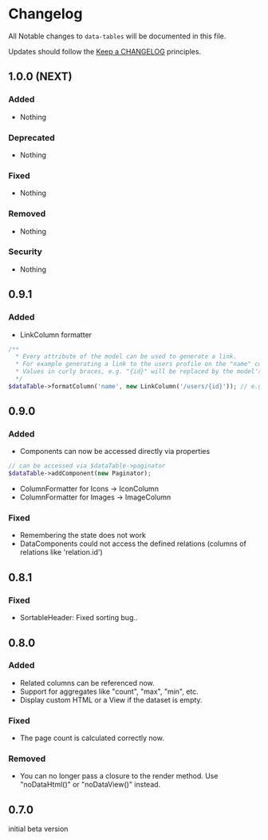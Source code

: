 # Changelog

All Notable changes to `data-tables` will be documented in this file.

Updates should follow the [Keep a CHANGELOG](http://keepachangelog.com/) principles.

## 1.0.0 (NEXT)

### Added
- Nothing

### Deprecated
- Nothing

### Fixed
- Nothing

### Removed
- Nothing

### Security
- Nothing

## 0.9.1

### Added
- LinkColumn formatter
``` php
/**
  * Every attribute of the model can be used to generate a link.
  * For example generating a link to the users profile on the "name" column.
  * Values in curly braces, e.g. "{id}" will be replaced by the model's value.
  */
$dataTable->formatColumn('name', new LinkColumn('/users/{id}')); // e.g. /users/1337
```

## 0.9.0

### Added
- Components can now be accessed directly via properties
``` php
// can be accessed via $dataTable->paginator
$dataTable->addComponent(new Paginator);
```
- ColumnFormatter for Icons -> IconColumn
- ColumnFormatter for Images -> ImageColumn

### Fixed
- Remembering the state does not work
- DataComponents could not access the defined relations (columns of relations like 'relation.id')

## 0.8.1

### Fixed
- SortableHeader: Fixed sorting bug..

## 0.8.0

### Added
- Related columns can be referenced now.
- Support for aggregates like "count", "max", "min", etc.
- Display custom HTML or a View if the dataset is empty.

### Fixed
- The page count is calculated correctly now.

### Removed
- You can no longer pass a closure to the render method. Use "noDataHtml()" or "noDataView()" instead.

## 0.7.0

initial beta version
